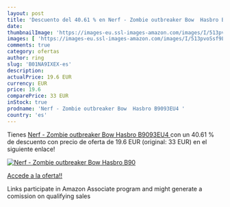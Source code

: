 ```yaml
---
layout: post
title: 'Descuento del 40.61 % en Nerf - Zombie outbreaker Bow  Hasbro B90'
date: 
thumbnailImage: 'https://images-eu.ssl-images-amazon.com/images/I/513pvoSsf9L._SL200_.jpg'
images: [ 'https://images-eu.ssl-images-amazon.com/images/I/513pvoSsf9L._SL200_.jpg' ]
comments: true
category: ofertas
author: ring
slug: 'B01NA9IXEX-es'
description:
actualPrice: 19.6 EUR
currency: EUR
price: 19.6
comparePrice: 33 EUR
inStock: true
prodname: 'Nerf - Zombie outbreaker Bow  Hasbro B9093EU4 '
country: 'es'
---
```


Tienes [Nerf - Zombie outbreaker Bow  Hasbro B9093EU4 ](https://www.amazon.es/dp/B01NA9IXEX/?tag=tolees-21) con un 40.61 % de descuento con precio de oferta de 19.6 EUR (original: 33 EUR) en el siguiente enlace!

[![Nerf - Zombie outbreaker Bow  Hasbro B90](https://images-eu.ssl-images-amazon.com/images/I/513pvoSsf9L._SL200_.jpg)](https://www.amazon.es/dp/B01NA9IXEX/?tag=tolees-21)

[Accede a la oferta!!](https://www.amazon.es/dp/B01NA9IXEX/?tag=tolees-21)

Links participate in Amazon Associate program and might generate a comission on qualifying sales


